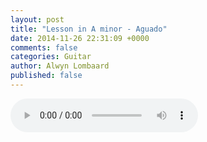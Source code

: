 ```yaml
---
layout: post
title: "Lesson in A minor - Aguado"
date: 2014-11-26 22:31:09 +0000
comments: false
categories: Guitar
author: Alwyn Lombaard
published: false
---
```



<audio controls>
  <source src="/music/Aguado_Lesson_20141126_221556.mp3" type="audio/mpeg">
</audio>